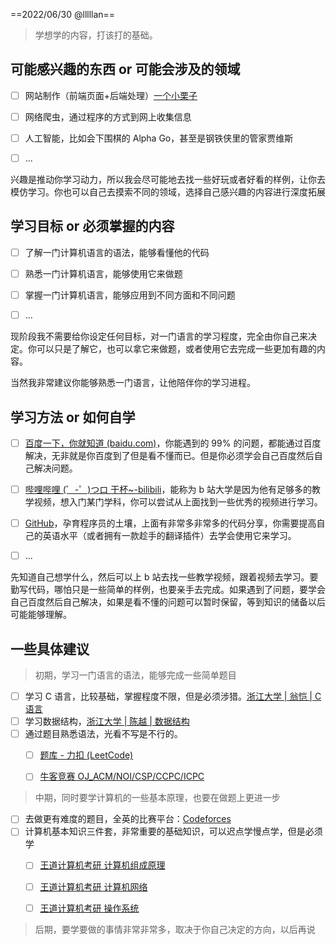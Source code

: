 

==2022/06/30 @lllllan==

> 学想学的内容，打该打的基础。



## 可能感兴趣的东西 or 可能会涉及的领域

- [ ] 网站制作（前端页面+后端处理）[一个小栗子](https://panjiachen.github.io/vue-element-admin/#/dashboard)
- [ ] 网络爬虫，通过程序的方式到网上收集信息
- [ ] 人工智能，比如会下围棋的 Alpha Go，甚至是钢铁侠里的管家贾维斯
- [ ] ...




兴趣是推动你学习动力，所以我会尽可能地去找一些好玩或者好看的样例，让你去模仿学习。你也可以自己去摸索不同的领域，选择自己感兴趣的内容进行深度拓展



## 学习目标 or 必须掌握的内容

- [ ] 了解一门计算机语言的语法，能够看懂他的代码
- [ ] 熟悉一门计算机语言，能够使用它来做题
- [ ] 掌握一门计算机语言，能够应用到不同方面和不同问题
- [ ] ...



现阶段我不需要给你设定任何目标，对一门语言的学习程度，完全由你自己来决定。你可以只是了解它，也可以拿它来做题，或者使用它去完成一些更加有趣的内容。

当然我非常建议你能够熟悉一门语言，让他陪伴你的学习进程。



## 学习方法 or 如何自学

- [ ] [百度一下，你就知道 (baidu.com)](https://www.baidu.com/)，你能遇到的 99% 的问题，都能通过百度解决，无非就是你百度到了但是看不懂而已。但是你必须学会自己百度然后自己解决问题。
- [ ] [哔哩哔哩 (゜-゜)つロ 干杯~-bilibili](https://www.bilibili.com/)，能称为 b 站大学是因为他有足够多的教学视频，想入门某门学科，你可以尝试从上面找到一些优秀的视频进行学习。
- [ ] [GitHub](https://github.com/)，孕育程序员的土壤，上面有非常多非常多的代码分享，你需要提高自己的英语水平（或者拥有一款趁手的翻译插件）去学会使用它来学习。
- [ ] ...



先知道自己想学什么，然后可以上 b 站去找一些教学视频，跟着视频去学习。要勤写代码，哪怕只是一些简单的样例，也要亲手去完成。如果遇到了问题，要学会自己百度然后自己解决，如果是看不懂的问题可以暂时保留，等到知识的储备以后可能能够理解。



## 一些具体建议



> 初期，学习一门语言的语法，能够完成一些简单题目

- [ ] 学习 C 语言，比较基础，掌握程度不限，但是必须涉猎。[浙江大学 | 翁恺 | C 语言](https://www.bilibili.com/video/BV19W411B7w1?spm_id_from=333.337.search-card.all.click&vd_source=a54421756c7776e4eaab2674690bee15)
- [ ] 学习数据结构，[浙江大学 | 陈越 | 数据结构](https://www.bilibili.com/video/BV1JW411i731?spm_id_from=333.337.search-card.all.click&vd_source=a54421756c7776e4eaab2674690bee15)
- [ ] 通过题目熟悉语法，光看不写是不行的。
  - [ ] [题库 - 力扣 (LeetCode) ](https://leetcode.cn/problemset/all/)
  - [ ] [牛客竞赛 OJ_ACM/NOI/CSP/CCPC/ICPC](https://ac.nowcoder.com/acm/home)



> 中期，同时要学计算机的一些基本原理，也要在做题上更进一步

- [ ] 去做更有难度的题目，全英的比赛平台：[Codeforces](http://codeforces.com/)
- [ ] 计算机基本知识三件套，非常重要的基础知识，可以迟点学慢点学，但是必须学
  - [ ] [王道计算机考研 计算机组成原理](https://www.bilibili.com/video/BV1BE411D7ii?p=2&vd_source=a54421756c7776e4eaab2674690bee15)
  - [ ] [王道计算机考研 计算机网络](https://www.bilibili.com/video/BV19E411D78Q?spm_id_from=333.337.search-card.all.click&vd_source=a54421756c7776e4eaab2674690bee15)
  - [ ] [王道计算机考研 操作系统](https://www.bilibili.com/video/BV1YE411D7nH?p=2&vd_source=a54421756c7776e4eaab2674690bee15)





> 后期，要学要做的事情非常非常多，取决于你自己决定的方向，以后再说

